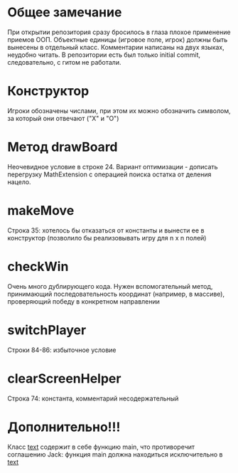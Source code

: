 # Общее замечание
При открытии репозитория сразу бросилось в глаза плохое применение приемов ООП. 
Объектные единицы (игровое поле, игрок) должны быть вынесены в отдельный класс. 
Комментарии написаны на двух языках, неудобно читать.
В репозитории есть был только initial commit, следовательно, с гитом не работали.

# Конструктор
Игроки обозначены числами, при этом их можно обозначить символом, за который они отвечают ("Х" и "О")

# Метод drawBoard
Неочевидное условие в строке 24.
Вариант оптимизации - дописать перегрузку MаthExtension с операцией поиска остатка от деления нацело.

# makeMove
Строка 35: хотелось бы отказаться от константы и вынести ее в конструктор (позволило бы реализовывать игру для n x n полей)

# checkWin
Очень много дублирующего кода. 
Нужен вспомогательный метод, принимающий последовательность координат (например, в массиве), проверяющий победу в конкретном направлении

# switchPlayer
Строки 84-86: избыточное условие

# clearScreenHelper
Строка 74: константа, комментарий несодержательный

# Дополнительно!!!
Класс [text](TicTacToe.jack) содержит в себе функцию main, что противоречит соглашению Jack: функция main должна находиться исключительно в [text](Main.jack)